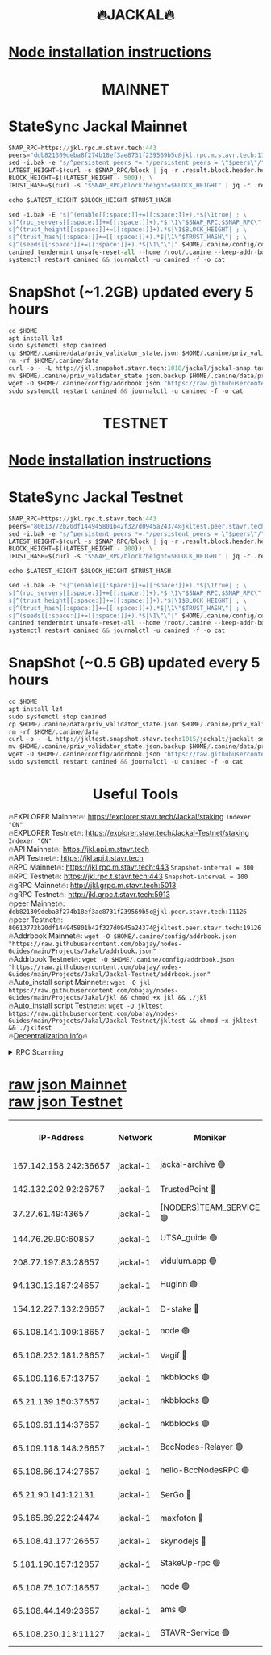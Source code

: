 <h1 align="center"> 🔥JACKAL🔥</h1>

[Node installation instructions](https://github.com/obajay/nodes-Guides/tree/main/Projects/Jakal)
=

<h1 align="center"> MAINNET</h1>

# StateSync Jackal Mainnet
```python
SNAP_RPC=https://jkl.rpc.m.stavr.tech:443
peers="ddb821309deba8f274b18ef3ae8731f239569b5c@jkl.rpc.m.stavr.tech:11126"
sed -i.bak -e "s/^persistent_peers *=.*/persistent_peers = \"$peers\"/" $HOME/.canine/config/config.toml
LATEST_HEIGHT=$(curl -s $SNAP_RPC/block | jq -r .result.block.header.height); \
BLOCK_HEIGHT=$((LATEST_HEIGHT - 500)); \
TRUST_HASH=$(curl -s "$SNAP_RPC/block?height=$BLOCK_HEIGHT" | jq -r .result.block_id.hash)

echo $LATEST_HEIGHT $BLOCK_HEIGHT $TRUST_HASH

sed -i.bak -E "s|^(enable[[:space:]]+=[[:space:]]+).*$|\1true| ; \
s|^(rpc_servers[[:space:]]+=[[:space:]]+).*$|\1\"$SNAP_RPC,$SNAP_RPC\"| ; \
s|^(trust_height[[:space:]]+=[[:space:]]+).*$|\1$BLOCK_HEIGHT| ; \
s|^(trust_hash[[:space:]]+=[[:space:]]+).*$|\1\"$TRUST_HASH\"| ; \
s|^(seeds[[:space:]]+=[[:space:]]+).*$|\1\"\"|" $HOME/.canine/config/config.toml
canined tendermint unsafe-reset-all --home /root/.canine --keep-addr-book
systemctl restart canined && journalctl -u canined -f -o cat
```
# SnapShot (~1.2GB) updated every 5 hours
```python
cd $HOME
apt install lz4
sudo systemctl stop canined
cp $HOME/.canine/data/priv_validator_state.json $HOME/.canine/priv_validator_state.json.backup
rm -rf $HOME/.canine/data
curl -o - -L http://jkl.snapshot.stavr.tech:1018/jackal/jackal-snap.tar.lz4 | lz4 -c -d - | tar -x -C $HOME/.canine --strip-components 2
mv $HOME/.canine/priv_validator_state.json.backup $HOME/.canine/data/priv_validator_state.json
wget -O $HOME/.canine/config/addrbook.json "https://raw.githubusercontent.com/obajay/nodes-Guides/main/Projects/Jakal/addrbook.json"
sudo systemctl restart canined && journalctl -u canined -f -o cat
```

<h1 align="center"> TESTNET</h1>

[Node installation instructions](https://github.com/obajay/nodes-Guides/tree/main/Projects/Jakal/Jackal-Testnet)
=

# StateSync Jackal Testnet
```python
SNAP_RPC=https://jkl.rpc.t.stavr.tech:443
peers="80613772b20df144945801b42f327d0945a24374@jkltest.peer.stavr.tech:19126"
sed -i.bak -e "s/^persistent_peers *=.*/persistent_peers = \"$peers\"/" $HOME/.canine/config/config.toml
LATEST_HEIGHT=$(curl -s $SNAP_RPC/block | jq -r .result.block.header.height); \
BLOCK_HEIGHT=$((LATEST_HEIGHT - 100)); \
TRUST_HASH=$(curl -s "$SNAP_RPC/block?height=$BLOCK_HEIGHT" | jq -r .result.block_id.hash)

echo $LATEST_HEIGHT $BLOCK_HEIGHT $TRUST_HASH

sed -i.bak -E "s|^(enable[[:space:]]+=[[:space:]]+).*$|\1true| ; \
s|^(rpc_servers[[:space:]]+=[[:space:]]+).*$|\1\"$SNAP_RPC,$SNAP_RPC\"| ; \
s|^(trust_height[[:space:]]+=[[:space:]]+).*$|\1$BLOCK_HEIGHT| ; \
s|^(trust_hash[[:space:]]+=[[:space:]]+).*$|\1\"$TRUST_HASH\"| ; \
s|^(seeds[[:space:]]+=[[:space:]]+).*$|\1\"\"|" $HOME/.canine/config/config.toml
canined tendermint unsafe-reset-all --home /root/.canine --keep-addr-book
systemctl restart canined && journalctl -u canined -f -o cat
```
# SnapShot (~0.5 GB) updated every 5 hours
```python
cd $HOME
apt install lz4
sudo systemctl stop canined
cp $HOME/.canine/data/priv_validator_state.json $HOME/.canine/priv_validator_state.json.backup
rm -rf $HOME/.canine/data
curl -o - -L http://jkltest.snapshot.stavr.tech:1015/jackalt/jackalt-snap.tar.lz4 | lz4 -c -d - | tar -x -C $HOME/.canine --strip-components 2
mv $HOME/.canine/priv_validator_state.json.backup $HOME/.canine/data/priv_validator_state.json
wget -O $HOME/.canine/config/addrbook.json "https://raw.githubusercontent.com/obajay/nodes-Guides/main/Projects/Jakal/Jackal-Testnet/addrbook.json"
sudo systemctl restart canined && journalctl -u canined -f -o cat
```

 <h1 align="center"> Useful Tools</h1>

🔥EXPLORER Mainnet🔥:      https://explorer.stavr.tech/Jackal/staking		        `Indexer "ON"` \
🔥EXPLORER Testnet🔥:      https://explorer.stavr.tech/Jackal-Testnet/staking     `Indexer "ON"` \
🔥API Mainnet🔥: 			 		 https://jkl.api.m.stavr.tech \
🔥API Testnet🔥: 			 		 https://jkl.api.t.stavr.tech \
🔥RPC Mainnet🔥:           https://jkl.rpc.m.stavr.tech:443              `Snapshot-interval = 300` \
🔥RPC Testnet🔥:           https://jkl.rpc.t.stavr.tech:443              `Snapshot-interval = 100` \
🔥gRPC Mainnet🔥:          http://jkl.grpc.m.stavr.tech:5013 \
🔥gRPC Testnet🔥:          http://jkl.grpc.t.stavr.tech:5913 \
🔥peer Mainnet🔥:					 `ddb821309deba8f274b18ef3ae8731f239569b5c@jkl.peer.stavr.tech:11126` \
🔥peer Testnet🔥:					 `80613772b20df144945801b42f327d0945a24374@jkltest.peer.stavr.tech:19126` \
🔥Addrbook Mainnet🔥:    ```wget -O $HOME/.canine/config/addrbook.json "https://raw.githubusercontent.com/obajay/nodes-Guides/main/Projects/Jakal/addrbook.json"``` \
🔥Addrbook Testnet🔥:    ```wget -O $HOME/.canine/config/addrbook.json "https://raw.githubusercontent.com/obajay/nodes-Guides/main/Projects/Jakal/Jackal-Testnet/addrbook.json"``` \
🔥Auto_install script Mainnet🔥: ```wget -O jkl https://raw.githubusercontent.com/obajay/nodes-Guides/main/Projects/Jakal/jkl && chmod +x jkl && ./jkl``` \
🔥Auto_install script Testnet🔥: ```wget -O jkltest https://raw.githubusercontent.com/obajay/nodes-Guides/main/Projects/Jakal/Jackal-Testnet/jkltest && chmod +x jkltest && ./jkltest``` \
🔥[Decentralization Info](https://github.com/obajay/StateSync-snapshots/tree/main/Projects/Jackal/Decentralization)🔥


<details>
<summary>RPC Scanning</summary>

<h2 align="center"> We scan nodes in real time every 4 hours. And we provide the final result of RPC endpoints.
We cannot influence the operation of these nodes in any way. </h2>


```python
If Voting Power is higher than 0 --> then the Node is a validator of the network and may be subject to attack and be a potential threat to the chain.
```
```python
We marked such validators with a red symbol
```

</details>

[raw json Mainnet](https://rpc-check.jaclalm.stavr.tech/jaclalm/rpc-jaclalm-result.json) \
[raw json Testnet](https://github.com/obajay/StateSync-snapshots/tree/main/Projects/Jackal/Rpc-Check-Testnet)
=

<table><tr><th>IP-Address</th><th>Network</th><th>Moniker</th><th>Latest Block Height</th><th>Earliest Block Height</th><th>Catching Up</th><th>Tx Index</th><th>Voting Power</th><th>Scan Time</th></tr><tr><td>167.142.158.242:36657</td><td>jackal-1</td><td>jackal-archive 🟢</td><td>6590547</td><td>2770293</td><td>False</td><td>on</td><td>0</td><td>2024-02-22T12:10:07.186870634UTC</td></tr><tr><td>142.132.202.92:26757</td><td>jackal-1</td><td>TrustedPoint 🔴</td><td>6590526</td><td>6129401</td><td>False</td><td>on</td><td>290891</td><td>2024-02-22T12:07:47.790087455UTC</td></tr><tr><td>37.27.61.49:43657</td><td>jackal-1</td><td>[NODERS]TEAM_SERVICE 🟢</td><td>6590520</td><td>6142001</td><td>False</td><td>on</td><td>0</td><td>2024-02-22T12:07:06.206709930UTC</td></tr><tr><td>144.76.29.90:60857</td><td>jackal-1</td><td>UTSA_guide 🟢</td><td>6590537</td><td>6280001</td><td>False</td><td>on</td><td>0</td><td>2024-02-22T12:09:03.407297564UTC</td></tr><tr><td>208.77.197.83:28657</td><td>jackal-1</td><td>vidulum.app 🟢</td><td>6590547</td><td>6296001</td><td>False</td><td>on</td><td>0</td><td>2024-02-22T12:10:04.285098547UTC</td></tr><tr><td>94.130.13.187:24657</td><td>jackal-1</td><td>Huginn 🟢</td><td>6588265</td><td>6424001</td><td>False</td><td>on</td><td>0</td><td>2024-02-22T12:10:20.237633062UTC</td></tr><tr><td>154.12.227.132:26657</td><td>jackal-1</td><td>D-stake 🔴</td><td>6590522</td><td>6434501</td><td>False</td><td>off</td><td>130243</td><td>2024-02-22T12:07:21.662231677UTC</td></tr><tr><td>65.108.141.109:18657</td><td>jackal-1</td><td>node 🟢</td><td>6590523</td><td>6444728</td><td>False</td><td>on</td><td>0</td><td>2024-02-22T12:07:26.175730164UTC</td></tr><tr><td>65.108.232.181:28657</td><td>jackal-1</td><td>Vagif 🔴</td><td>6590539</td><td>6462201</td><td>False</td><td>off</td><td>60003</td><td>2024-02-22T12:09:14.726430855UTC</td></tr><tr><td>65.109.116.57:13757</td><td>jackal-1</td><td>nkbblocks 🟢</td><td>6590551</td><td>6468668</td><td>False</td><td>on</td><td>0</td><td>2024-02-22T12:10:28.860376490UTC</td></tr><tr><td>65.21.139.150:37657</td><td>jackal-1</td><td>nkbblocks 🟢</td><td>6590524</td><td>6473101</td><td>False</td><td>on</td><td>0</td><td>2024-02-22T12:07:34.797105477UTC</td></tr><tr><td>65.109.61.114:37657</td><td>jackal-1</td><td>nkbblocks 🟢</td><td>6590532</td><td>6473101</td><td>False</td><td>on</td><td>0</td><td>2024-02-22T12:08:21.161281215UTC</td></tr><tr><td>65.109.118.148:26657</td><td>jackal-1</td><td>BccNodes-Relayer 🟢</td><td>6590536</td><td>6489001</td><td>False</td><td>on</td><td>0</td><td>2024-02-22T12:08:54.765438624UTC</td></tr><tr><td>65.108.66.174:27657</td><td>jackal-1</td><td>hello-BccNodesRPC 🟢</td><td>6590537</td><td>6489001</td><td>False</td><td>on</td><td>0</td><td>2024-02-22T12:09:03.827726011UTC</td></tr><tr><td>65.21.90.141:12131</td><td>jackal-1</td><td>SerGo 🔴</td><td>6590525</td><td>6490525</td><td>False</td><td>off</td><td>51100</td><td>2024-02-22T12:07:39.288879907UTC</td></tr><tr><td>95.165.89.222:24474</td><td>jackal-1</td><td>maxfoton 🔴</td><td>6590539</td><td>6490539</td><td>False</td><td>off</td><td>117661</td><td>2024-02-22T12:09:15.215545274UTC</td></tr><tr><td>65.108.41.177:26657</td><td>jackal-1</td><td>skynodejs 🔴</td><td>6590547</td><td>6509001</td><td>False</td><td>on</td><td>83702</td><td>2024-02-22T12:10:07.521691488UTC</td></tr><tr><td>5.181.190.157:12857</td><td>jackal-1</td><td>StakeUp-rpc 🟢</td><td>6581549</td><td>6548001</td><td>False</td><td>on</td><td>0</td><td>2024-02-22T12:07:18.882227010UTC</td></tr><tr><td>65.108.75.107:18657</td><td>jackal-1</td><td>node 🟢</td><td>6590533</td><td>6564077</td><td>False</td><td>on</td><td>0</td><td>2024-02-22T12:08:31.900613771UTC</td></tr><tr><td>65.108.44.149:23657</td><td>jackal-1</td><td>ams 🟢</td><td>6590542</td><td>6571141</td><td>False</td><td>on</td><td>0</td><td>2024-02-22T12:09:30.010544920UTC</td></tr><tr><td>65.108.230.113:11127</td><td>jackal-1</td><td>STAVR-Service 🟢</td><td>6590543</td><td>6589901</td><td>False</td><td>on</td><td>0</td><td>2024-02-22T12:09:36.530018663UTC</td></tr></table>

